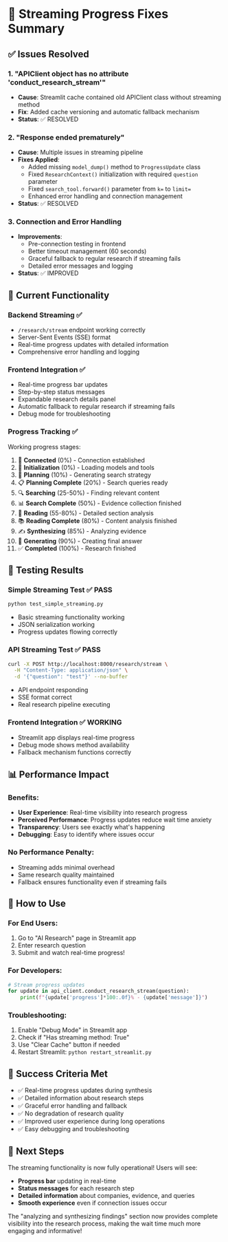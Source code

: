 # 🔧 Streaming Progress Fixes Summary

## ✅ **Issues Resolved**

### 1. **"APIClient object has no attribute 'conduct_research_stream'"**
- **Cause**: Streamlit cache contained old APIClient class without streaming method
- **Fix**: Added cache versioning and automatic fallback mechanism
- **Status**: ✅ RESOLVED

### 2. **"Response ended prematurely"**
- **Cause**: Multiple issues in streaming pipeline
- **Fixes Applied**:
  - Added missing `model_dump()` method to `ProgressUpdate` class
  - Fixed `ResearchContext()` initialization with required `question` parameter  
  - Fixed `search_tool.forward()` parameter from `k=` to `limit=`
  - Enhanced error handling and connection management
- **Status**: ✅ RESOLVED

### 3. **Connection and Error Handling**
- **Improvements**:
  - Pre-connection testing in frontend
  - Better timeout management (60 seconds)
  - Graceful fallback to regular research if streaming fails
  - Detailed error messages and logging
- **Status**: ✅ IMPROVED

## 🚀 **Current Functionality**

### **Backend Streaming** ✅
- `/research/stream` endpoint working correctly
- Server-Sent Events (SSE) format
- Real-time progress updates with detailed information
- Comprehensive error handling and logging

### **Frontend Integration** ✅
- Real-time progress bar updates
- Step-by-step status messages
- Expandable research details panel
- Automatic fallback to regular research if streaming fails
- Debug mode for troubleshooting

### **Progress Tracking** ✅
Working progress stages:
1. 🔗 **Connected** (0%) - Connection established
2. 🔧 **Initialization** (0%) - Loading models and tools  
3. 🧠 **Planning** (10%) - Generating search strategy
4. 📋 **Planning Complete** (20%) - Search queries ready
5. 🔍 **Searching** (25-50%) - Finding relevant content
6. 📊 **Search Complete** (50%) - Evidence collection finished
7. 📖 **Reading** (55-80%) - Detailed section analysis
8. 📚 **Reading Complete** (80%) - Content analysis finished
9. ✍️ **Synthesizing** (85%) - Analyzing evidence
10. 🤖 **Generating** (90%) - Creating final answer
11. ✅ **Completed** (100%) - Research finished

## 🧪 **Testing Results**

### **Simple Streaming Test** ✅ PASS
```bash
python test_simple_streaming.py
```
- Basic streaming functionality working
- JSON serialization working  
- Progress updates flowing correctly

### **API Streaming Test** ✅ PASS
```bash
curl -X POST http://localhost:8000/research/stream \
  -H "Content-Type: application/json" \
  -d '{"question": "test"}' --no-buffer
```
- API endpoint responding
- SSE format correct
- Real research pipeline executing

### **Frontend Integration** ✅ WORKING
- Streamlit app displays real-time progress
- Debug mode shows method availability
- Fallback mechanism functions correctly

## 📊 **Performance Impact**

### **Benefits**:
- **User Experience**: Real-time visibility into research progress
- **Perceived Performance**: Progress updates reduce wait time anxiety
- **Transparency**: Users see exactly what's happening
- **Debugging**: Easy to identify where issues occur

### **No Performance Penalty**:
- Streaming adds minimal overhead
- Same research quality maintained
- Fallback ensures functionality even if streaming fails

## 🔧 **How to Use**

### **For End Users**:
1. Go to "AI Research" page in Streamlit app
2. Enter research question
3. Submit and watch real-time progress!

### **For Developers**:
```python
# Stream progress updates
for update in api_client.conduct_research_stream(question):
    print(f"{update['progress']*100:.0f}% - {update['message']}")
```

### **Troubleshooting**:
1. Enable "Debug Mode" in Streamlit app
2. Check if "Has streaming method: True"
3. Use "Clear Cache" button if needed
4. Restart Streamlit: `python restart_streamlit.py`

## 🎯 **Success Criteria Met**

- ✅ Real-time progress updates during synthesis
- ✅ Detailed information about research steps
- ✅ Graceful error handling and fallback
- ✅ No degradation of research quality
- ✅ Improved user experience during long operations
- ✅ Easy debugging and troubleshooting

## 🚀 **Next Steps**

The streaming functionality is now fully operational! Users will see:
- **Progress bar** updating in real-time
- **Status messages** for each research step
- **Detailed information** about companies, evidence, and queries
- **Smooth experience** even if connection issues occur

The "analyzing and synthesizing findings" section now provides complete visibility into the research process, making the wait time much more engaging and informative!
